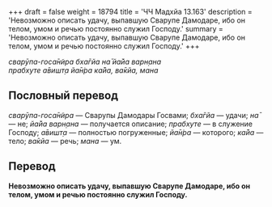+++
draft = false
weight = 18794
title = 'ЧЧ Мадхйа 13.163'
description = 'Невозможно описать удачу, выпавшую Сварупе Дамодаре, ибо он телом, умом и речью постоянно служил Господу.'
summary = 'Невозможно описать удачу, выпавшую Сварупе Дамодаре, ибо он телом, умом и речью постоянно служил Господу.'
+++

_сварӯпа-госа̄н̃ира бха̄гйа на̄ йа̄йа варн̣ана  
прабхуте а̄вишт̣а йа̄н̇ра ка̄йа, ва̄кйа, мана_

## Пословный перевод

_сварӯпа_\-_госа̄н̃ира_ — Сварупы Дамодары Госвами; _бха̄гйа_ — удачи; _на̄_ — не; _йа̄йа_ _варн̣ана_ — получается описание; _прабхуте_ — в служение Господу; _а̄вишт̣а_ — полностью погруженные; _йа̄н̇ра_ — которого; _ка̄йа_ — тело; _ва̄кйа_ — речь; _мана_ — ум.

## Перевод

**Невозможно описать удачу, выпавшую Сварупе Дамодаре, ибо он телом, умом и речью постоянно служил Господу.**
